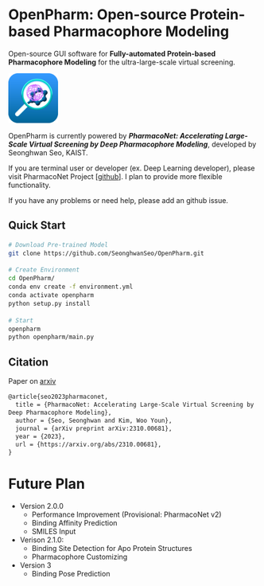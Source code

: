 # OpenPharm: Open-source Protein-based Pharmacophore Modeling

Open-source GUI software for **Fully-automated Protein-based Pharmacophore Modeling** for the ultra-large-scale virtual screening.

<img src="modules/openpharm/images/favicon_small.png" alt="OpenPharm Logo" height="100">

OpenPharm is currently powered by ***PharmacoNet: Accelerating Large-Scale Virtual Screening by Deep Pharmacophore Modeling***, developed by Seonghwan Seo, KAIST.

If you are terminal user or developer (ex. Deep Learning developer), please visit PharmacoNet Project [[github](https://github.com/SeonghwanSeo/PharmacoNet)]. I plan to provide more flexible functionality.

If you have any problems or need help, please add an github issue.

## Quick Start

```bash
# Download Pre-trained Model
git clone https://github.com/SeonghwanSeo/OpenPharm.git

# Create Environment
cd OpenPharm/
conda env create -f environment.yml
conda activate openpharm
python setup.py install

# Start
openpharm
python openpharm/main.py
```

## Citation

Paper on [arxiv](https://arxiv.org/abs/2310.00681)

```
@article{seo2023pharmaconet,
  title = {PharmacoNet: Accelerating Large-Scale Virtual Screening by Deep Pharmacophore Modeling},
  author = {Seo, Seonghwan and Kim, Woo Youn},
  journal = {arXiv preprint arXiv:2310.00681},
  year = {2023},
  url = {https://arxiv.org/abs/2310.00681},
}
```



# Future Plan

- Version 2.0.0
  - Performance Improvement (Provisional: PharmacoNet v2)
  - Binding Affinity Prediction
  - SMILES Input
- Verison 2.1.0:
  - Binding Site Detection for Apo Protein Structures
  - Pharmacophore Customizing
- Version 3
  - Binding Pose Prediction
